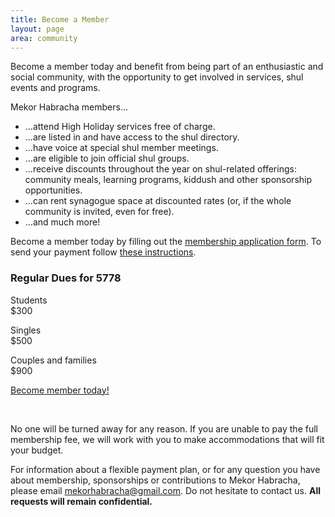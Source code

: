```yaml
---
title: Become a Member
layout: page
area: community
---
```


Become a member today and benefit from being part of an enthusiastic and social community, with the opportunity to get involved in services, shul events and programs.

Mekor Habracha members...

- ...attend High Holiday services free of charge.
- ...are listed in and have access to the shul directory.
- ...have voice at special shul member meetings.
- ...are eligible to join official shul groups.
- ...receive discounts throughout the year on shul-related offerings: community meals, learning programs, kiddush and other sponsorship opportunities.
- ...can rent synagogue space at discounted rates (or, if the whole community is invited, even for free).
- ...and much more!

Become a member today by filling out the [membership application form]({{site.url}}/pdf/MembershipApplication5778.doc). To send your payment follow [these instructions]({{site.url}}/contribute/donate.html).

<div class="container-fluid">
	<div class="row">
	 	<div class="col-lg-offset-4 col-lg-4">
      		<div class="panel panel-default">
	      		<div class="panel-heading">
	      			<h3 class="panel-title text-center">Regular Dues for 5778</h3>
	      		</div>
	            <div class="panel-body">
    				<p>
	    				<div class="row">
	    					<div class="col-lg-8 text-left">Students</div>
	    					<div class="col-lg-4 text-right">$300</div>
						</div>
					</p>
					<p>
	    				<div class="row">
	    					<div class="col-lg-8 text-left">Singles</div>
	    					<div class="col-lg-4 text-right">$500</div>
						</div>
					</p>
					<p>
	    				<div class="row">
	    					<div class="col-lg-8 text-left">Couples and families</div>
	    					<div class="col-lg-4 text-right">$900</div>
						</div>
					</p>
	            </div>
            </div>
	 	</div>
	</div>
</div>

<p class="text-center">
	<a class="btn btn-warning" href="{{site.url}}/pdf/MembershipApplication5778.doc" role="button">Become member today!</a> 
</p><br/>

No one will be turned away for any reason. If you are unable to pay the full membership fee, we will work with you to make accommodations that will fit your budget. 

For information about a flexible payment plan, or for any question you have about membership, sponsorships or contributions to Mekor Habracha, please email mekorhabracha@gmail.com. Do not hesitate to contact us. **All requests will remain confidential. **
